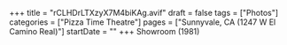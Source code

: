 +++
title = "rCLHDrLTXzyX7M4biKAg.avif"
draft = false
tags = ["Photos"]
categories = ["Pizza Time Theatre"]
pages = ["Sunnyvale, CA (1247 W El Camino Real)"]
startDate = ""
+++
Showroom (1981)
